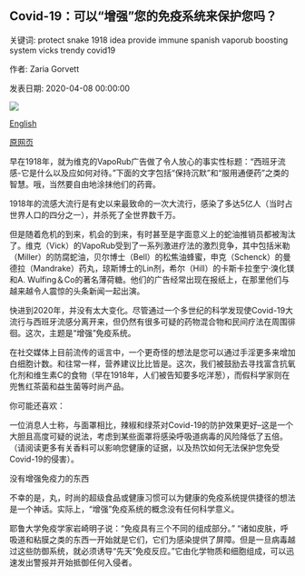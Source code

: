 ## Covid-19：可以“增强”您的免疫系统来保护您吗？

关键词: protect snake 1918 idea provide immune spanish vaporub boosting system vicks trendy covid19

作者: Zaria Gorvett

发表日期: 2020-04-08 00:00:00

![](https://ichef.bbci.co.uk/wwfeatures/live/624_351/images/live/p0/89/0n/p0890nyn.jpg)

[English](Covid-19%3A%20Can%20%27boosting%27%20your%20immune%20system%20protect%20you%3F.md)

[原网页](https://www.bbc.com/future/article/20200408-covid-19-can-boosting-your-immune-system-protect-you)

早在1918年，就为维克的VapoRub广告做了令人放心的事实性标题：“西班牙流感-它是什么以及应如何对待。”下面的文字包括“保持沉默”和“服用通便药”之类的智慧。哦，当然要自由地涂抹他们的药膏。

1918年的流感大流行是有史以来最致命的一次大流行，感染了多达5亿人（当时占世界人口的四分之一），并杀死了全世界数千万。

但是随着危机的到来，机会的到来，有时甚至是字面意义上的蛇油推销员都被淘汰了。维克（Vick）的VapoRub受到了一系列激进疗法的激烈竞争，其中包括米勒（Miller）的防腐蛇油，贝尔博士（Bell）的松焦油蜂蜜，申克（Schenck）的曼德拉（Mandrake）药丸，琼斯博士的Lin剂，希尔（Hill）的卡斯卡拉奎宁·溴化镁和A. Wulfing＆Co的著名薄荷糖。他们的广告经常出现在报纸上，在那里他们与越来越令人震惊的头条新闻一起出演。

快进到2020年，并没有太大变化。尽管通过一个多世纪的科学发现使Covid-19大流行与西班牙流感分离开来，但仍然有很多可疑的药物混合物和民间疗法在周围徘徊。这次，主题是“增强”免疫系统。

在社交媒体上目前流传的谣言中，一个更奇怪的想法是您可以通过手淫更多来增加白细胞计数。和往常一样，营养建议比比皆是。这次，我们被鼓励去寻找富含抗氧化剂和维生素C的食物（早在1918年，人们被告知要多吃洋葱），而假科学家则在兜售红茶菌和益生菌等时尚产品。

你可能还喜欢：

一位消息人士称，与面罩相比，辣椒和绿茶对Covid-19的防护效果更好–这是一个大胆且高度可疑的说法，考虑到某些面罩将感染呼吸道病毒的风险降低了五倍。 （请阅读更多有关香料可以影响您健康的证据，以及热饮如何无法保护您免受Covid-19的侵害）。

没有增强免疫力的东西

不幸的是，丸，时尚的超级食品或健康习惯可以为健康的免疫系统提供捷径的想法是一个神话。实际上，“增强”免疫系统的概念没有任何科学意义。

耶鲁大学免疫学家岩崎明子说：“免疫具有三个不同的组成部分。” “诸如皮肤，呼吸道和粘膜之类的东西一开始就是它们，它们为感染提供了屏障。但是一旦病毒越过这些防御系统，就必须诱导“先天”免疫反应。”它由化学物质和细胞组成，可以迅速发出警报并开始抵御任何入侵者。